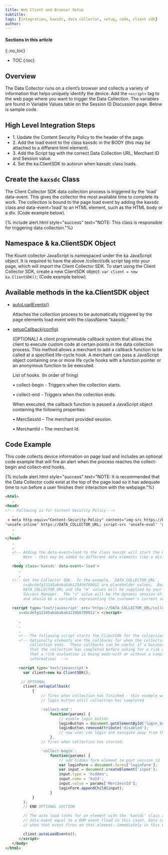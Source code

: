 ```yaml
---
title: Web Client and Browser Setup
subtitle: 
tags: [integration, kaxsdc, data collector, setup, code, client sdk]
author:
---
```


#### Sections in this article
{:.no_toc}
* TOC
{:toc}

## Overview
The Data Collector runs on a client’s browser and collects a variety of information that helps uniquely identify the device. Add the `<script>` tag to the web page where you want to trigger the Data Collection. The variables are found in Variable Values table on the Session ID Discussion page. Below is sample code.

## High Level Integration Steps

<ul class="uk-list uk-list-divider">
    <li>1. Update the Content Security Policy to the header of the page.</li>
    <li>2. Add the load event to the class kaxsdc in the BODY (this may be attached to a different html
element).</li>
    <li>3. Add the Script tag with the correct Data Collection URL, Merchant ID and Session value.</li>
    <li>4. Set the ka.ClientSDK to autorun when kaxsdc class loads.</li>
</ul>

## Create the `kaxsdc` Class


The Client Collector SDK data collection process is triggered by the 'load' data-event. This gives the
collector the most available time to complete its work. The collection is bound to the page load event by
adding the kaxsdc class and data-event=‘load’ to an HTML element, such as the HTML body or a div.
(Code example below).

{% include alert.html style="success" text="NOTE: This class is responsible for triggering data collection."%}


## Namespace & ka.ClientSDK Object

The Kount collector JavaScript is namespaced under the ka JavaScript object. It is required to have the
above /collect/sdk script tag into your page, which will import the Client Collector SDK. To start using
the Client Collector SDK, create a new ClientSDK object: `var client = new ka.ClientSDK()`; (Code example
below).

## Available methods in the ka.ClientSDK object

<ul uk-accordion="multiple: true">
    <li class="uk-closed">
        <a class="uk-accordion-title" href="#">autoLoadEvents()</a>
        <div class="uk-accordion-content">
            <p>Attaches the collection process to be automatically triggered by the page
elements load event with the className “kaxsdc.”</p>
        </div>
    </li>
    <li>
        <a class="uk-accordion-title" href="#">setupCallback(config) </a>
        <div class="uk-accordion-content">
            <p>(OPTIONAL) A client programmable callback system that allows the client to
execute custom code at certain points in the data collection process. This
method allows a merchant to add a callback function to be called at a
specified life-cycle hook. A merchant can pass a JavaScript object containing
one or more life cycle hooks with a function pointer or an anonymous
function to be executed.</p>
<p>List of hooks. (In order of firing)</p>
            <p>• collect-begin - Triggers when the collection starts.</p>
            <p>• collect-end - Triggers when the collection ends.</p>
<p>When executed, the callback function is passed a JavaScript object containing
the following properties:</p>
            <p>• MercSessId – The merchant provided session.</p>
            <p>• MerchantId – The merchant Id.</p>
        </div>
    </li>
</ul>

## Code Example

This code collects device information on page load and includes an optional code
example that will fire an alert when the process reaches the collect-begin and collect-end hooks.

{% include alert.html style="success" text="NOTE: It is recommended that the Data Collector code exist at the top of the page load so it has adequate time to run before a user finishes their interaction with the webpage."%}

```HTML
<html>
   .
<head>
<!-- Following is for Content Security Policy --> 
   .
 < meta http-equiv="Content-Security-Policy" content="img-src https://DATA_COLLECTOR_URL; connect-src 'self' 'unsafe-eval'   
'unsafe-inline' https://DATA_COLLECTOR_URL; script-src 'unsafe-eval' 'unsafe-inline' https://DATA_COLLECTOR_URL; child-src https://DATA_COLLECTOR_URL"> 
   .
   .
</head>
   .
   .
   <!-- Adding the data-event=load to the class kaxsdc will start the Client in the autoload.  
        Note - this may be added to different data elements like a div -->
      .
   <body class='kaxsdc' data-event='load'>
      .
      .
   <!-- Get the Collector SDK.  In the example, `DATA_COLLECTOR_URL`, 'm=123456' and 
        s=abcdefg12345abababab123456789012 are placeholder values.  Both 
        DATA_COLLECTOR_URL and the "m" values will be supplied by your Kount Client 
        Success Manager.  The "s" value will be the dynamic session of your customer 
        and should be a variable representing the customer's current session ID.  -->
 
   <script type='text/javascript' src='https://DATA_COLLECTOR_URL/collect/sdk?m=123456&
      s=abcdefg12345abababab123456789012'> </script>

      .
      .
      .
      <!-- The following script starts the ClientSDK for the collection.  -->
      <!-- Optionally elements are the callbacks for when the collection starts and when the
           collection ends.  These callbacks can be useful if a business wants to be sure 
           that the collection has completed before asking for a risk evaluation (or to know 
           that a risk evaluation is being made with or without a complete set of 
           information)  --> 

      <script type='text/javascript'>
        var client=new ka.ClientSDK();
 
       // OPTIONAL
        client.setupCallback(
            {
                // fires when collection has finished - this example would not enable the 
                // login button until collection has completed

                'collect-end':
                    function(params) {
                        // enable login button
                        loginButton = document.getElementById('login_button');
                        loginButton.removeAttribute('disabled');
                        // now user can login and navigate away from the page
                    },
                // fires when collection has started. 

                'collect-begin':
                    function(params) {
                        // add hidden form element to post session id
                        var loginForm = document.forms['loginForm'];
                        var input = document.createElement('input');
                        input.type = 'hidden';
                        input.name = 'kaId';
                        input.value = params['MercSessId'];
                        loginForm.appendChild(input);
                    }
            }
        );
        // END OPTIONAL SECTION

        // The auto load looks for an element with the 'kaxsdc' class and
        // data-event equal to a DOM event (load in this case). Data collection begins
        // when that event fires on that element--immediately in this example

        client.autoLoadEvents();
      </script>
   </body>
</html>
```
